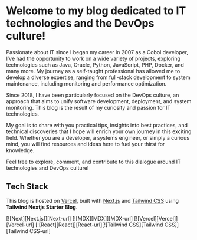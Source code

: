 # Welcome to my blog dedicated to IT technologies and the DevOps culture!

Passionate about IT since I began my career in 2007 as a Cobol developer, I’ve had the opportunity to work on a wide variety of projects, exploring technologies such as Java, Oracle, Python, JavaScript, PHP, Docker, and many more. My journey as a self-taught professional has allowed me to develop a diverse expertise, ranging from full-stack development to system maintenance, including monitoring and performance optimization.

Since 2018, I have been particularly focused on the DevOps culture, an approach that aims to unify software development, deployment, and system monitoring. This blog is the result of my curiosity and passion for IT technologies.

My goal is to share with you practical tips, insights into best practices, and technical discoveries that I hope will enrich your own journey in this exciting field. Whether you are a developer, a systems engineer, or simply a curious mind, you will find resources and ideas here to fuel your thirst for knowledge.

Feel free to explore, comment, and contribute to this dialogue around IT technologies and DevOps culture!

## Tech Stack

This blog is hosted on [Vercel](https://vercel.com/), built with [Next.js](https://nextjs.org/) and [Tailwind CSS](https://tailwindcss.com/) using **Tailwind Nextjs Starter Blog**.

[![Next][Next.js]][Next-url] [![MDX][MDX]][MDX-url] [![Vercel][Vercel]][Vercel-url] [![React][React]][React-url][![Tailwind CSS][Tailwind CSS]][Tailwind CSS-url]